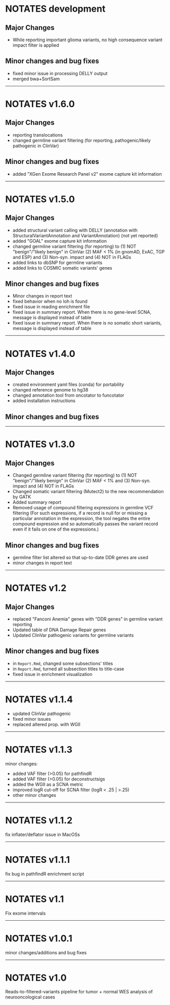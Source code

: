 # NOTATES development
## Major Changes
- While reporting important glioma variants, no high consequence variant impact filter is applied

## Minor changes and bug fixes
- fixed minor issue in processing DELLY output
- merged bwa+SortSam

***

# NOTATES v1.6.0

## Major Changes
- reporting translocations
- changed germline variant filtering (for reporting, pathogenic/likely pathogenic in ClinVar)

## Minor changes and bug fixes
- added "XGen Exome Research Panel v2" exome capture kit information

***

# NOTATES v1.5.0

## Major Changes
- added structural variant calling with DELLY (annotation with StructuralVariantAnnotation and VariantAnnotation) (not yet reported)
- added "GOAL" exome capture kit information
- changed germline variant filtering (for reporting) to (1) NOT "benign"/"likely benign" in ClinVar (2) MAF < 1% (in gnomAD, ExAC, TGP and ESP) and (3) Non-syn. impact and (4) NOT in FLAGs
- added links to dbSNP for germline variants
- added links to COSMIC somatic variants' genes

## Minor changes and bug fixes
- Minor changes in report text
- fixed behavior when no loh is found
- fixed issue in reading enrichment file
- fixed issue in summary report. When there is no gene-level SCNA, message is displayed instead of table
- fixed issue in summary report. When there is no somatic short variants, message is displayed instead of table

***

# NOTATES v1.4.0

## Major Changes
- created environment yaml files (conda) for portability
- changed reference genome to hg38
- changed annotation tool from oncotator to funcotator
- added installation instructions

## Minor changes and bug fixes

***

# NOTATES v1.3.0

## Major Changes
- Changed germline variant filtering (for reporting) to (1) NOT "benign"/"likely benign" in ClinVar (2) MAF < 1% and (3) Non-syn. impact and (4) NOT in FLAGs
- Changed somatic variant filtering (Mutect2) to the new recommendation by GATK
- Added summary report
- Removed usage of compound filtering expressions in germline VCF filtering (For such expressions, if a record is null for or missing a particular annotation in the expression, the tool negates the entire compound expression and so automatically passes the variant record even if it fails on one of the expressions.)

## Minor changes and bug fixes
- germline filter list altered so that up-to-date DDR genes are used
- minor changes in report text

***

# NOTATES v1.2

## Major Changes
- replaced "Fanconi Anemia" genes with "DDR genes" in germline variant reporting
- Updated table of DNA Damage Repair genes
- Updated ClinVar pathogenic variants for germline variants

## Minor changes and bug fixes
- in `Report.Rmd`, changed some subsections' titles
- in `Report.Rmd`, turned all subsection titles to title-case
- fixed issue in enrichment visualization

***

# NOTATES v1.1.4

- updated ClinVar pathogenic
- fixed minor issues
- replaced altered prop. with WGII

***

# NOTATES v1.1.3

minor changes:

- added VAF filter (>0.05) for pathfindR
- added VAF filter (>0.05) for deconstructsigs
- added the WGII as a SCNA metric
- improved logR cut-off for SCNA filter (logR < .25 | >.25)
- other minor changes

***

# NOTATES v1.1.2

fix inflater/deflator issue in MacOSs

***

# NOTATES v1.1.1

fix bug in pathfindR enrichment script

***

# NOTATES v1.1

Fix exome intervals

***

# NOTATES v1.0.1

minor changes/additions and bug fixes

***

# NOTATES v1.0

Reads-to-filtered-variants pipeline for tumor + normal WES analysis of neurooncological cases
